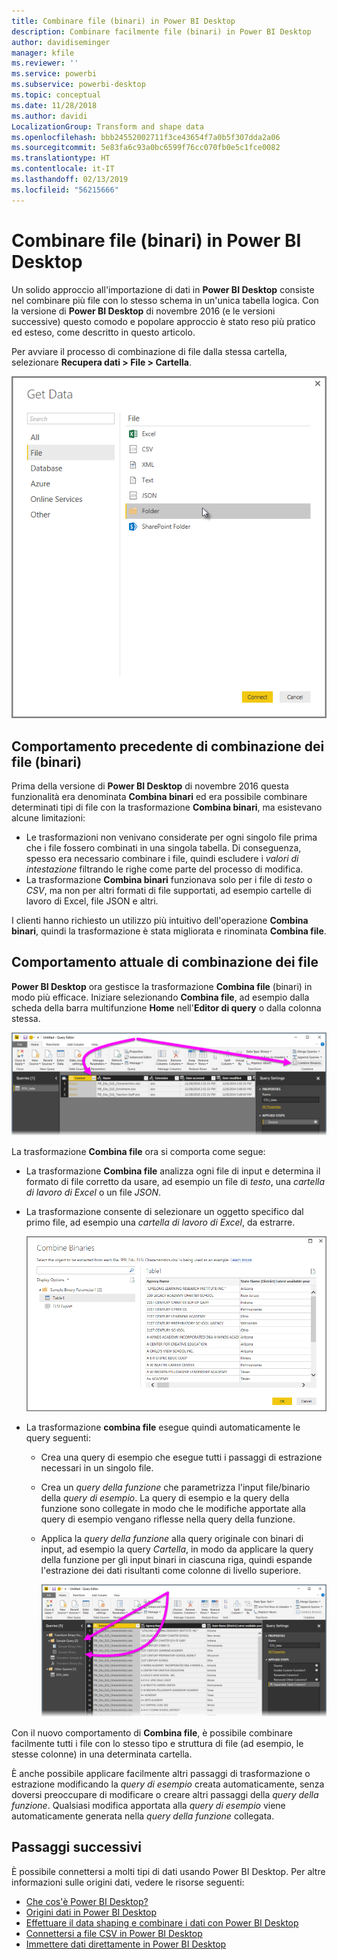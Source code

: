 ```yaml
---
title: Combinare file (binari) in Power BI Desktop
description: Combinare facilmente file (binari) in Power BI Desktop
author: davidiseminger
manager: kfile
ms.reviewer: ''
ms.service: powerbi
ms.subservice: powerbi-desktop
ms.topic: conceptual
ms.date: 11/28/2018
ms.author: davidi
LocalizationGroup: Transform and shape data
ms.openlocfilehash: bbb24552002711f3ce43654f7a0b5f307dda2a06
ms.sourcegitcommit: 5e83fa6c93a0bc6599f76cc070fb0e5c1fce0082
ms.translationtype: HT
ms.contentlocale: it-IT
ms.lasthandoff: 02/13/2019
ms.locfileid: "56215666"
---
```

# <a name="combine-files-binaries-in-power-bi-desktop"></a>Combinare file (binari) in Power BI Desktop
Un solido approccio all'importazione di dati in **Power BI Desktop** consiste nel combinare più file con lo stesso schema in un'unica tabella logica. Con la versione di **Power BI Desktop** di novembre 2016 (e le versioni successive) questo comodo e popolare approccio è stato reso più pratico ed esteso, come descritto in questo articolo.

Per avviare il processo di combinazione di file dalla stessa cartella, selezionare **Recupera dati > File > Cartella**.

![](media/desktop-combine-binaries/combine-binaries_1.png)

## <a name="previous-combine-files-binaries-behavior"></a>Comportamento precedente di combinazione dei file (binari)
Prima della versione di **Power BI Desktop** di novembre 2016 questa funzionalità era denominata **Combina binari** ed era possibile combinare determinati tipi di file con la trasformazione **Combina binari**, ma esistevano alcune limitazioni:

* Le trasformazioni non venivano considerate per ogni singolo file prima che i file fossero combinati in una singola tabella. Di conseguenza, spesso era necessario combinare i file, quindi escludere i *valori di intestazione* filtrando le righe come parte del processo di modifica.
* La trasformazione **Combina binari** funzionava solo per i file di *testo* o *CSV*, ma non per altri formati di file supportati, ad esempio cartelle di lavoro di Excel, file JSON e altri.

I clienti hanno richiesto un utilizzo più intuitivo dell'operazione **Combina binari**, quindi la trasformazione è stata migliorata e rinominata **Combina file**.

## <a name="current-combine-files-behavior"></a>Comportamento attuale di combinazione dei file
**Power BI Desktop** ora gestisce la trasformazione **Combina file** (binari) in modo più efficace. Iniziare selezionando **Combina file**, ad esempio dalla scheda della barra multifunzione **Home** nell'**Editor di query** o dalla colonna stessa.

![](media/desktop-combine-binaries/combine-binaries_2a.png)

La trasformazione **Combina file** ora si comporta come segue:

* La trasformazione **Combina file** analizza ogni file di input e determina il formato di file corretto da usare, ad esempio un file di *testo*, una *cartella di lavoro di Excel* o un file *JSON*.
* La trasformazione consente di selezionare un oggetto specifico dal primo file, ad esempio una *cartella di lavoro di Excel*, da estrarre.
  
  ![](media/desktop-combine-binaries/combine-binaries_3.png)
* La trasformazione **combina file** esegue quindi automaticamente le query seguenti:
  
  * Crea una query di esempio che esegue tutti i passaggi di estrazione necessari in un singolo file.
  * Crea un *query della funzione* che parametrizza l'input file/binario della *query di esempio*. La query di esempio e la query della funzione sono collegate in modo che le modifiche apportate alla query di esempio vengano riflesse nella query della funzione.
  * Applica la *query della funzione* alla query originale con binari di input, ad esempio la query *Cartella*, in modo da applicare la query della funzione per gli input binari in ciascuna riga, quindi espande l'estrazione dei dati risultanti come colonne di livello superiore.
    
    ![](media/desktop-combine-binaries/combine-binaries_4.png)

Con il nuovo comportamento di **Combina file**, è possibile combinare facilmente tutti i file con lo stesso tipo e struttura di file (ad esempio, le stesse colonne) in una determinata cartella.

È anche possibile applicare facilmente altri passaggi di trasformazione o estrazione modificando la *query di esempio* creata automaticamente, senza doversi preoccupare di modificare o creare altri passaggi della *query della funzione*. Qualsiasi modifica apportata alla *query di esempio* viene automaticamente generata nella *query della funzione* collegata.

## <a name="next-steps"></a>Passaggi successivi
È possibile connettersi a molti tipi di dati usando Power BI Desktop. Per altre informazioni sulle origini dati, vedere le risorse seguenti:

* [Che cos'è Power BI Desktop?](desktop-what-is-desktop.md)
* [Origini dati in Power BI Desktop](desktop-data-sources.md)
* [Effettuare il data shaping e combinare i dati con Power BI Desktop](desktop-shape-and-combine-data.md)
* [Connettersi a file CSV in Power BI Desktop](desktop-connect-csv.md)   
* [Immettere dati direttamente in Power BI Desktop](desktop-enter-data-directly-into-desktop.md)   

